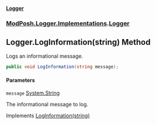 #### [Logger](index.md 'index')
### [ModPosh.Logger.Implementations](ModPosh.Logger.Implementations.md 'ModPosh.Logger.Implementations').[Logger](ModPosh.Logger.Implementations.Logger.md 'ModPosh.Logger.Implementations.Logger')

## Logger.LogInformation(string) Method

Logs an informational message.

```csharp
public void LogInformation(string message);
```
#### Parameters

<a name='ModPosh.Logger.Implementations.Logger.LogInformation(string).message'></a>

`message` [System.String](https://docs.microsoft.com/en-us/dotnet/api/System.String 'System.String')

The informational message to log.

Implements [LogInformation(string)](ModPosh.Logger.Interfaces.ILogger.LogInformation(string).md 'ModPosh.Logger.Interfaces.ILogger.LogInformation(string)')